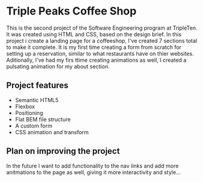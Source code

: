 # Triple Peaks Coffee Shop

This is the second project of the Software Engineering program at TripleTen. It was created using HTML and CSS, based on the design brief. In this project i create a landing page for a coffeeshop, I've created 7 sections total to make it complete. It is my first time creating a form from scratch for setting up a reservation, similar to what restaurants have on thier websites. Aditionally, I've had my firs ttime creating animations as well, I created a pulsating animation for my about section.

## Project features

- Semantic HTML5
- Flexbox
- Positioning
- Flat BEM file structure
- A custom form
- CSS animation and transform

## Plan on improving the project

In the future I want to add functionality to the nav links and add more anitmations to the page as well, giving it more interactivity and style...
